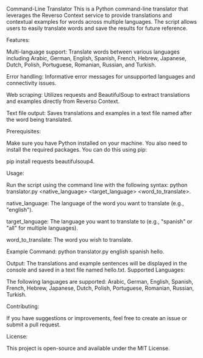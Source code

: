 Command-Line Translator
This is a Python command-line translator that leverages the Reverso Context service to provide translations and contextual examples for words across multiple languages. The script allows users to easily translate words and save the results for future reference.

Features:

Multi-language support: Translate words between various languages including Arabic, German, English, Spanish, French, Hebrew, Japanese, Dutch, Polish, Portuguese, Romanian, Russian, and Turkish.

Error handling: Informative error messages for unsupported languages and connectivity issues.

Web scraping: Utilizes requests and BeautifulSoup to extract translations and examples directly from Reverso Context.

Text file output: Saves translations and examples in a text file named after the word being translated.

Prerequisites:

Make sure you have Python installed on your machine. You also need to install the required packages. You can do this using pip:

pip install requests beautifulsoup4.

Usage:

Run the script using the command line with the following syntax:
python translator.py <native_language> <target_language> <word_to_translate>.

native_language: The language of the word you want to translate (e.g., "english").

target_language: The language you want to translate to (e.g., "spanish" or "all" for multiple languages).

word_to_translate: The word you wish to translate.

Example Command:
python translator.py english spanish hello.

Output: The translations and example sentences will be displayed in the console and saved in a text file named hello.txt.
Supported Languages:

The following languages are supported: Arabic, German, English, Spanish, French, Hebrew, Japanese, Dutch, Polish, Portuguese, Romanian, Russian, Turkish.

Contributing:

If you have suggestions or improvements, feel free to create an issue or submit a pull request.

License:

This project is open-source and available under the MIT License.
